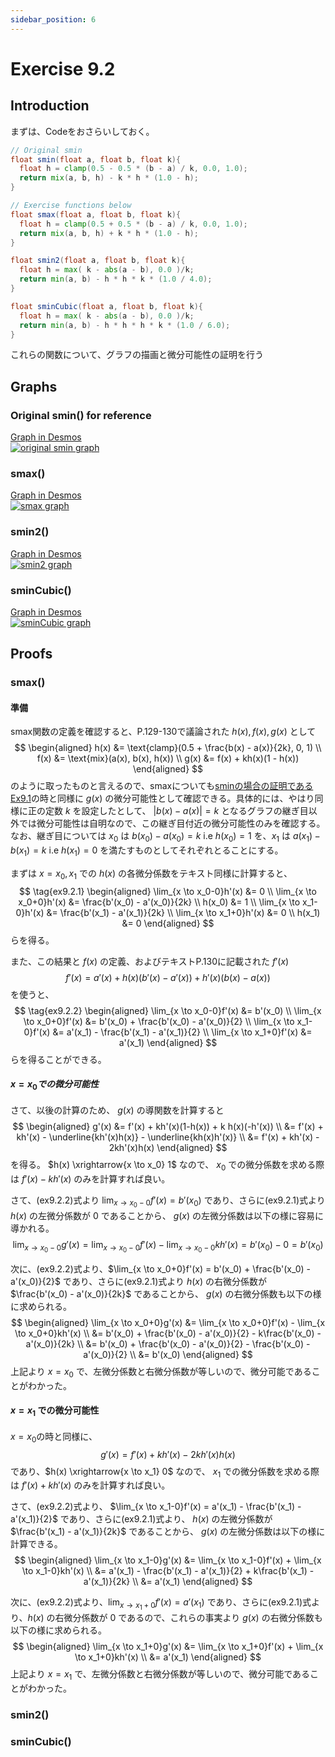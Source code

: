 ```yaml
---
sidebar_position: 6
---
```


# Exercise 9.2
## Introduction
まずは、Codeをおさらいしておく。
```glsl
// Original smin
float smin(float a, float b, float k){
  float h = clamp(0.5 - 0.5 * (b - a) / k, 0.0, 1.0);
  return mix(a, b, h) - k * h * (1.0 - h); 
}

// Exercise functions below
float smax(float a, float b, float k){
  float h = clamp(0.5 + 0.5 * (b - a) / k, 0.0, 1.0);
  return mix(a, b, h) + k * h * (1.0 - h); 
}

float smin2(float a, float b, float k){
  float h = max( k - abs(a - b), 0.0 )/k;
  return min(a, b) - h * h * k * (1.0 / 4.0); 
}

float sminCubic(float a, float b, float k){
  float h = max( k - abs(a - b), 0.0 )/k;
  return min(a, b) - h * h * h * k * (1.0 / 6.0); 
}
```
これらの関数について、グラフの描画と微分可能性の証明を行う

## Graphs
### Original smin() for reference
[Graph in Desmos](https://www.desmos.com/calculator/pa6zkxseb5)  
[![original smin graph](./originalSmin.svg) ](https://www.desmos.com/calculator/pa6zkxseb5)

### smax()
[Graph in Desmos](https://www.desmos.com/calculator/qxh4ofwed1)  
[![smax graph](./smax.svg)](https://www.desmos.com/calculator/qxh4ofwed1)  

### smin2()
[Graph in Desmos](https://www.desmos.com/calculator/p5fo41v1qt)  
[![smin2 graph](./smin2.svg)](https://www.desmos.com/calculator/p5fo41v1qt)

### sminCubic()
[Graph in Desmos](https://www.desmos.com/calculator/ublwtwwxfu)  
[![sminCubic graph](./sminCubic.svg)](https://www.desmos.com/calculator/ublwtwwxfu) 

## Proofs
### smax()
#### 準備
smax関数の定義を確認すると、P.129-130で議論された $h(x),f(x),g(x)$ として
$$
\begin{aligned}
h(x) &= \text{clamp}(0.5 + \frac{b(x) - a(x)}{2k}, 0, 1) \\
f(x) &= \text{mix}(a(x), b(x), h(x)) \\
g(x) &= f(x) + kh(x)(1 - h(x))
\end{aligned}
$$
のように取ったものと言えるので、smaxについても[sminの場合の証明であるEx9.1](./exercise_9_1.md)の時と同様に $g(x)$ の微分可能性として確認できる。具体的には、やはり同様に正の定数 $k$ を設定したとして、 $|b(x) - a(x)| = k$ となるグラフの継ぎ目以外では微分可能性は自明なので、この継ぎ目付近の微分可能性のみを確認する。
なお、継ぎ目については $x_0$ は $b(x_0) - a(x_0) = k \text{ i.e } h(x_0) = 1$ を、$x_1$ は $a(x_1) - b(x_1) = k \text{ i.e } h(x_1) = 0$ を満たすものとしてそれぞれとることにする。

まずは $x = x_0, x_1$ での $h(x)$ の各微分係数をテキスト同様に計算すると、
$$
\tag{ex9.2.1} 
\begin{aligned}
\lim_{x \to x_0-0}h'(x) &= 0 \\
\lim_{x \to x_0+0}h'(x) &= \frac{b'(x_0) - a'(x_0)}{2k} \\
h(x_0) &= 1 \\
\lim_{x \to x_1-0}h'(x) &= \frac{b'(x_1) - a'(x_1)}{2k} \\
\lim_{x \to x_1+0}h'(x) &= 0 \\
h(x_1) &= 0
\end{aligned}
$$
らを得る。

また、この結果と $f(x)$ の定義、およびテキストP.130に記載された $f'(x)$ 
$$
f'(x) = a'(x) + h(x)(b'(x) - a'(x)) + h'(x)(b(x)-a(x))
$$
を使うと、
$$
\tag{ex9.2.2} 
\begin{aligned}
\lim_{x \to x_0-0}f'(x) &= b'(x_0) \\
\lim_{x \to x_0+0}f'(x) &= b'(x_0) + \frac{b'(x_0) - a'(x_0)}{2} \\
\lim_{x \to x_1-0}f'(x) &= a'(x_1) - \frac{b'(x_1) - a'(x_1)}{2} \\
\lim_{x \to x_1+0}f'(x) &= a'(x_1)
\end{aligned}
$$
らを得ることができる。

#### $x=x_0での微分可能性$
さて、以後の計算のため、 $g(x)$ の導関数を計算すると
$$
\begin{aligned}
g'(x) &= f'(x) + kh'(x)(1-h(x)) + k h(x)(-h'(x)) \\
&= f'(x) + kh'(x) - \underline{kh'(x)h(x)} - \underline{kh(x)h'(x)} \\
&= f'(x) + kh'(x) - 2kh'(x)h(x)
\end{aligned}
$$
を得る。 $h(x) \xrightarrow{x \to x_0} 1$ なので、 $x_0$ での微分係数を求める際は $f'(x) - kh'(x)$ のみを計算すれば良い。

さて、(ex9.2.2)式より $\lim_{x \to x_0-0}f'(x) = b'(x_0)$ であり、さらに(ex9.2.1)式より $h(x)$ の左微分係数が $0$ であることから、 $g(x)$ の左微分係数は以下の様に容易に導かれる。 
$$
\lim_{x \to x_0-0}g'(x) = \lim_{x \to x_0-0}f'(x) - \lim_{x \to x_0-0}kh'(x)
= b'(x_0) - 0 = b'(x_0)
$$

次に、(ex9.2.2)式より、$\lim_{x \to x_0+0}f'(x) = b'(x_0) + \frac{b'(x_0) - a'(x_0)}{2}$ であり、さらに(ex9.2.1)式より $h(x)$ の右微分係数が $\frac{b'(x_0) - a'(x_0)}{2k}$ であることから、 $g(x)$ の右微分係数も以下の様に求められる。
$$
\begin{aligned}
\lim_{x \to x_0+0}g'(x) &= \lim_{x \to x_0+0}f'(x) - \lim_{x \to x_0+0}kh'(x) \\
&= b'(x_0) + \frac{b'(x_0) - a'(x_0)}{2} - k\frac{b'(x_0) - a'(x_0)}{2k} \\
&= b'(x_0) + \frac{b'(x_0) - a'(x_0)}{2} - \frac{b'(x_0) - a'(x_0)}{2} \\
&= b'(x_0)
\end{aligned}
$$
上記より $x = x_0$ で、左微分係数と右微分係数が等しいので、微分可能であることがわかった。

#### $x=x_1$ での微分可能性
$x=x_0$の時と同様に、
$$
g'(x) = f'(x) + kh'(x) - 2kh'(x)h(x)
$$
であり、$h(x) \xrightarrow{x \to x_1} 0$ なので、 $x_1$ での微分係数を求める際は $f'(x) + kh'(x)$ のみを計算すれば良い。

さて、(ex9.2.2)式より、 $\lim_{x \to x_1-0}f'(x) = a'(x_1) - \frac{b'(x_1) - a'(x_1)}{2}$ であり、さらに(ex9.2.1)式より、 $h(x)$ の左微分係数が $\frac{b'(x_1) - a'(x_1)}{2k}$ であることから、 $g(x)$ の左微分係数は以下の様に計算できる。 
$$
\begin{aligned}
\lim_{x \to x_1-0}g'(x) &= \lim_{x \to x_1-0}f'(x) + \lim_{x \to x_1-0}kh'(x) \\
&= a'(x_1) - \frac{b'(x_1) - a'(x_1)}{2} + k\frac{b'(x_1) - a'(x_1)}{2k} \\
&= a'(x_1)
\end{aligned}
$$

次に、(ex9.2.2)式より、$\lim_{x \to x_1+0}f'(x) = a'(x_1)$ であり、さらに(ex9.2.1)式より、$h(x)$ の右微分係数が $0$ であるので、これらの事実より $g(x)$ の右微分係数も以下の様に求められる。
$$
\begin{aligned}
\lim_{x \to x_1+0}g'(x) &= \lim_{x \to x_1+0}f'(x) + \lim_{x \to x_1+0}kh'(x) \\
&= a'(x_1)
\end{aligned}
$$
上記より $x = x_1$ で、左微分係数と右微分係数が等しいので、微分可能であることがわかった。

### smin2()


### sminCubic()


